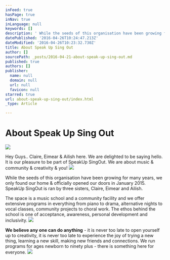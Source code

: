 ```yaml
---
inFeed: true
hasPage: true
inNav: true
inLanguage: null
keywords: []
description: ' While the seeds of this organisation have been growing for many years, we only found our home & officially opened our doors in January 2015. SpeakUp SingOut is ran by three sisters, Claire, Eimear and Ailish.'
datePublished: '2016-04-26T10:24:47.213Z'
dateModified: '2016-04-26T10:23:32.730Z'
title: About Speak Up Sing Out
author: []
sourcePath: _posts/2016-04-21-about-speak-up-sing-out.md
published: true
authors: []
publisher:
  name: null
  domain: null
  url: null
  favicon: null
starred: true
url: about-speak-up-sing-out/index.html
_type: Article

---
```

# About Speak Up Sing Out
![](https://the-grid-user-content.s3-us-west-2.amazonaws.com/73f2d2e5-c540-40ae-bd0d-80e24d4cb62b.jpg)

Hey Guys.. Claire, Eimear & Ailish here. We are delighted to be saying hello. It is our pleasure to be part of SpeakUp SingOut. We are about music & community & creativity & you! ![](https://the-grid-user-content.s3-us-west-2.amazonaws.com/498cd8b6-97fb-49f0-87bc-c90f7bf1dc37.jpg)

While the seeds of this organisation have been growing for many years, we only found our home & officially opened our doors in January 2015\. SpeakUp SingOut is ran by three sisters, Claire, Eimear and Ailish.

The space is a music school and a community facility and we offer extensive programs in everything from piano to drama, alternative nights to vocal classes, community projects to choral work. The ethos behind the school is one of acceptance, awareness, personal development and inclusivity. ![](https://the-grid-user-content.s3-us-west-2.amazonaws.com/5ca0bce9-ae9c-4dfd-b0ab-0fe4df655a5d.jpg)

**We believe any one can do anything** - it is never too late to open yourself up to creativity, it is never too late to experience the joy of trying a new thing, learning a new skill, making new friends and connections. We run programs for ages newborn to ninety plus - there is something here for everyone. ![](https://the-grid-user-content.s3-us-west-2.amazonaws.com/af33d036-3397-4bc8-a2f7-932bca1f6252.jpg)